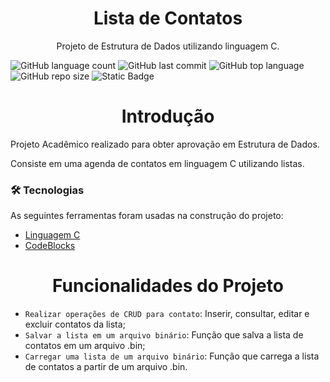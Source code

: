 <h1 align="center">Lista de Contatos</h1>
<p align="center">Projeto de Estrutura de Dados utilizando linguagem C.</p>

![GitHub language count](https://img.shields.io/github/languages/count/TavinKG/melody-fusion?style=for-the-badge)
![GitHub last commit](https://img.shields.io/github/last-commit/TavinKG/melody-fusion?style=for-the-badge)
![GitHub top language](https://img.shields.io/github/languages/top/TavinKG/melody-fusion?style=for-the-badge)
![GitHub repo size](https://img.shields.io/github/repo-size/TavinKG/melody-fusion?style=for-the-badge)
![Static Badge](https://img.shields.io/badge/STATUS-FINALIZADO-blue?style=for-the-badge)



<h1 align="center">Introdução</h1>
<p>Projeto Acadêmico realizado para obter aprovação em Estrutura de Dados.</p>
<p>Consiste em uma agenda de contatos em linguagem C utilizando listas.</p>

### 🛠 Tecnologias

As seguintes ferramentas foram usadas na construção do projeto:

- [Linguagem C](https://en.cppreference.com/w/c/language)
- [CodeBlocks](https://www.codeblocks.org/)

<h1 align="center">Funcionalidades do Projeto</h1>

- `Realizar operações de CRUD para contato`: Inserir, consultar, editar e excluir contatos da lista;
- `Salvar a lista em um arquivo binário`: Função que salva a lista de contatos em um arquivo .bin;
- `Carregar uma lista de um arquivo binário`: Função que carrega a lista de contatos a partir de um arquivo .bin.
